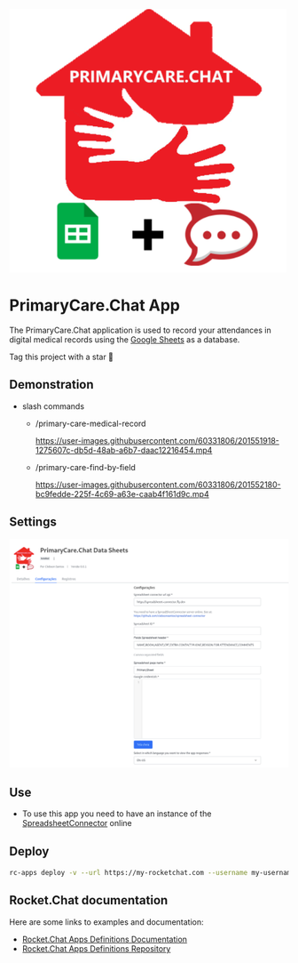  <img src="./icon.png" width=500/>

# PrimaryCare.Chat App

The PrimaryCare.Chat application is used to record your attendances in digital medical records using the [Google Sheets](https://www.google.com/sheets/about/) as a database.

Tag this project with a star 🌟

## Demonstration
- slash commands
  - /primary-care-medical-record 
  
    https://user-images.githubusercontent.com/60331806/201551918-1275607c-db5d-48ab-a6b7-daac12216454.mp4      

  - /primary-care-find-by-field 

    https://user-images.githubusercontent.com/60331806/201552180-bc9fedde-225f-4c69-a63e-caab4f161d9c.mp4


## Settings

 <img src="./settings.png" width=700/>

## Use

- To use this app you need to have an instance of the [SpreadsheetConnector](https://github.com/clebsonsantos/spreadsheet-connector) online

## Deploy

```bash
rc-apps deploy -v --url https://my-rocketchat.com --username my-username --password 'my-password'

```

## Rocket.Chat documentation
Here are some links to examples and documentation:
- [Rocket.Chat Apps Definitions Documentation](https://rocketchat.github.io/Rocket.Chat.Apps-engine/)
- [Rocket.Chat Apps Definitions Repository](https://github.com/RocketChat/Rocket.Chat.Apps-engine)


